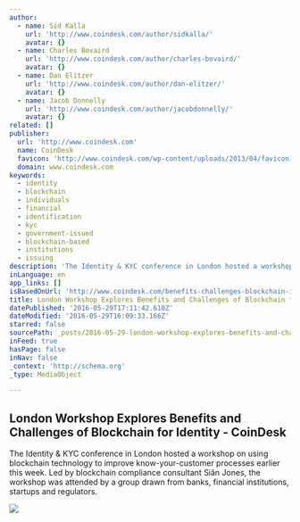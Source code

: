 ```yaml
---
author:
  - name: Sid Kalla
    url: 'http://www.coindesk.com/author/sidkalla/'
    avatar: {}
  - name: Charles Bovaird
    url: 'http://www.coindesk.com/author/charles-bovaird/'
    avatar: {}
  - name: Dan Elitzer
    url: 'http://www.coindesk.com/author/dan-elitzer/'
    avatar: {}
  - name: Jacob Donnelly
    url: 'http://www.coindesk.com/author/jacobdonnelly/'
    avatar: {}
related: []
publisher:
  url: 'http://www.coindesk.com'
  name: CoinDesk
  favicon: 'http://www.coindesk.com/wp-content/uploads/2013/04/favicon1.ico?7fca2f'
  domain: www.coindesk.com
keywords:
  - identity
  - blockchain
  - individuals
  - financial
  - identification
  - kyc
  - government-issued
  - blockchain-based
  - institutions
  - issuing
description: 'The Identity & KYC conference in London hosted a workshop on using blockchain technology to improve know-your-customer processes earlier this week. Led by blockchain compliance consultant Siân Jones, the workshop was attended by a group drawn from banks, financial institutions, startups and regulators.'
inLanguage: en
app_links: []
isBasedOnUrl: 'http://www.coindesk.com/benefits-challenges-blockchain-identity/'
title: London Workshop Explores Benefits and Challenges of Blockchain for Identity - CoinDesk
datePublished: '2016-05-29T17:11:42.610Z'
dateModified: '2016-05-29T16:09:33.166Z'
starred: false
sourcePath: _posts/2016-05-29-london-workshop-explores-benefits-and-challenges-of-blockcha.md
inFeed: true
hasPage: false
inNav: false
_context: 'http://schema.org'
_type: MediaObject

---
```

<article style=""><h1>London Workshop Explores Benefits and Challenges of Blockchain for Identity - CoinDesk</h1><p>The Identity &amp; KYC conference in London hosted a workshop on using blockchain technology to improve know-your-customer processes earlier this week. Led by blockchain compliance consultant Siân Jones, the workshop was attended by a group drawn from banks, financial institutions, startups and regulators.</p><img src="http://media.coindesk.com/2016/05/shutterstock_160438778.jpg" /></article>